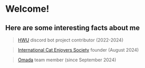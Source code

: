 # Welcome!

## Here are some interesting facts about me

> [HWU](https://highways2b2t.net) discord bot project contributor (2022-2024)

> [International Cat Enjoyers Society](https://discord.gg/f32UQYZ9x8) founder (August 2024)

> [Omada](https://omada.cafe) team member (since September 2024)
